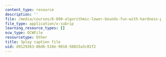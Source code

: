 ```yaml
---
content_type: resource
description: ''
file: /media/courses/6-890-algorithmic-lower-bounds-fun-with-hardness-proofs-fall-2014/d912936386d6510e901850815a3c81f2_x-Ik9YAFAPo.vtt
file_type: application/x-subrip
learning_resource_types: []
ocw_type: OCWFile
resourcetype: Other
title: 3play caption file
uid: d9129363-86d6-510e-9018-50815a3c81f2
---
```

